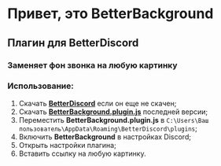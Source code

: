 # Привет, это **BetterBackground**
## Плагин для **BetterDiscord**
### Заменяет фон звонка на любую картинку

### Использование:
1. Скачать [**BetterDiscord**](https://betterdiscord.app/) если он еще не скачен;
2. Скачать [**BetterBackground.plugin.js**](https://github.com/dimabreus/BetterBackground/releases) последней версии;
3. Переместить **BetterBackground.plugin.js** в `C:\Users\Ваш пользователь\AppData\Roaming\BetterDiscord\plugins`;
4. Включить **BetterBackground** в настройках Discord;
5. Открыть настройки плагина;
6. Вставить ссылку на любую картинку.
